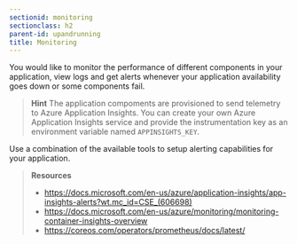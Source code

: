```yaml
---
sectionid: monitoring
sectionclass: h2
parent-id: upandrunning
title: Monitoring
---
```


You would like to monitor the performance of different components in your application, view logs and get alerts whenever your application availability goes down or some components fail.

> **Hint** The application compoments are provisioned to send telemetry to Azure Application Insights. You can create your own Azure Application Insights service and provide the instrumentation key as an environment variable named `APPINSIGHTS_KEY`.

Use a combination of the available tools to setup alerting capabilities for your application.

> **Resources**
> * <https://docs.microsoft.com/en-us/azure/application-insights/app-insights-alerts?wt.mc_id=CSE_(606698)>
> * <https://docs.microsoft.com/en-us/azure/monitoring/monitoring-container-insights-overview>
> * <https://coreos.com/operators/prometheus/docs/latest/>